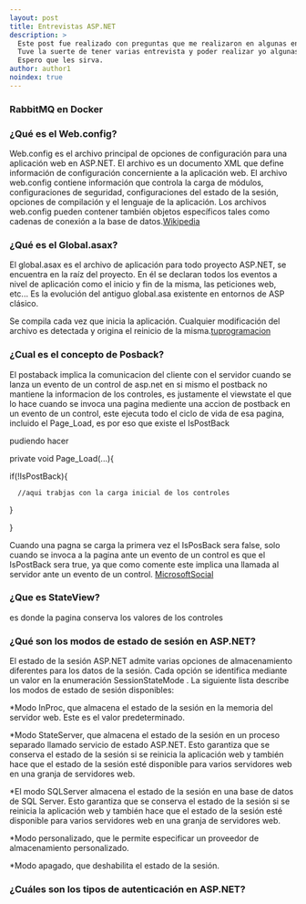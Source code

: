 ```yaml
---
layout: post
title: Entrevistas ASP.NET
description: >
  Este post fue realizado con preguntas que me realizaron en algunas entrevistas y otras que les realizaron a algunos amigos. El objetivo de este post es refrescar algunos conocimientos que vamos perdiendo y por otra parte si es que nunca escuchaste algún de estos conceptos que los puedas aprender e implementar en tu trabajo.
  Tuve la suerte de tener varias entrevista y poder realizar yo algunas entrevistas, creo que lo más importante al margen del puesto a aspirar es poder llevarte algún aprendizaje nuevo, tanto del lado del entrevistado como del entrevistador.
  Espero que les sirva.
author: author1
noindex: true
---
```


### RabbitMQ en Docker

### ¿Qué es el Web.config?
Web.config es el archivo principal de opciones de configuración para una aplicación web en ASP.NET. El archivo es un documento XML que define información de configuración concerniente a la aplicación web. El archivo web.config contiene información que controla la carga de módulos, configuraciones de seguridad, configuraciones del estado de la sesión, opciones de compilación y el lenguaje de la aplicación. Los archivos web.config pueden contener también objetos específicos tales como cadenas de conexión a la base de datos.[Wikipedia](https://es.wikipedia.org/wiki/Web.config)

### ¿Qué es el Global.asax?
El global.asax es el archivo de aplicación para todo proyecto ASP.NET, se encuentra en la raíz del proyecto. En él se declaran todos los eventos a nivel de aplicación como el inicio y fin de la misma, las peticiones web, etc... Es la evolución del antiguo global.asa existente en entornos de ASP clásico.

Se compila cada vez que inicia la aplicación. Cualquier modificación del archivo es detectada y origina el reinicio de la misma.[tuprogramacion](http://www.tuprogramacion.com/programacion/que-es-el-global-asax-y-como-funciona/)

### ¿Cual es el concepto de Posback?
El postaback implica la comunicacion del cliente con el servidor cuando se lanza un evento de un control de asp.net
en si mismo el postback no mantiene la informacion de los controles, es justamente el viewstate el que lo hace
cuando se invoca una pagina mediente una accion de postback en un evento de un control, este ejecuta todo el ciclo de vida de esa pagina, incluido el Page_Load, es por eso que existe el IsPostBack

pudiendo hacer

private void Page_Load(...){

   if(!IsPostBack){

      //aqui trabjas con la carga inicial de los controles

   }

}

Cuando una pagna se carga la primera vez el IsPosBack sera false, solo cuando se invoca a la pagina ante un evento de un control es que el IsPostBack sera true, ya que como comente este implica una llamada al servidor ante un evento de un control. [MicrosoftSocial](https://social.msdn.microsoft.com/Forums/es-ES/6654992b-a112-496d-a623-e0af352a5bbf/acerca-de-postback?forum=netfxwebes)

### ¿Que es StateView?
es  donde la pagina conserva los valores de los controles

### ¿Qué son los modos de estado de sesión en ASP.NET?
El estado de la sesión ASP.NET admite varias opciones de almacenamiento diferentes para los datos de la sesión. Cada opción se identifica mediante un valor en la enumeración SessionStateMode . La siguiente lista describe los modos de estado de sesión disponibles:

*Modo InProc, que almacena el estado de la sesión en la memoria del servidor web. Este es el valor predeterminado.

*Modo StateServer, que almacena el estado de la sesión en un proceso separado llamado servicio de estado ASP.NET. Esto garantiza que se conserva el estado de la sesión si se reinicia la aplicación web y también hace que el estado de la sesión esté disponible para varios servidores web en una granja de servidores web.

*El modo SQLServer almacena el estado de la sesión en una base de datos de SQL Server. Esto garantiza que se conserva el estado de la sesión si se reinicia la aplicación web y también hace que el estado de la sesión esté disponible para varios servidores web en una granja de servidores web.

*Modo personalizado, que le permite especificar un proveedor de almacenamiento personalizado.

*Modo apagado, que deshabilita el estado de la sesión.

### ¿Cuáles son los tipos de autenticación en ASP.NET?
